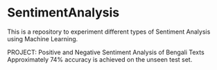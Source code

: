 # SentimentAnalysis

This is a repository to experiment different types of Sentiment Analysis using Machine Learning. 

PROJECT: Positive and Negative Sentiment Analysis of Bengali Texts
</br> Approximately 74% accuracy is achieved on the unseen test set.
